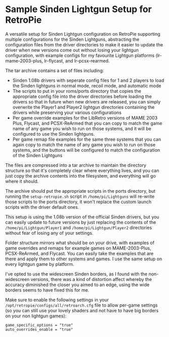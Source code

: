 # Sample Sinden Lightgun Setup for RetroPie

A versatile setup for Sinden Lightgun configuration on RetroPie supporting multiple configurations for the Sinden Lightguns, abstracting the configuration files from the driver directories to make it easier to update the driver when new versions come out without losing your lightgun configuration, with example configs for my favourite Lightgun platforms (lr-mame-2003-plus, lr-flycast, and lr-pcsx-rearmed.

The tar archive contains a set of files including:

* Sinden 1.08b drivers with seperate config files for 1 and 2 players to load the Sinden lightguns in normal mode, recoil mode, and automatic mode
* The scripts to put in your roms/ports directory that copies the appropriate config file into the driver directories before loading the drivers so that in future when new drivers are released, you can simply overwrite the Player1 and Player2 lightgun directories containing the drivers while preserving your various configurations
* Per game override examples for the LibRetro versions of MAME 2003 Plus, Flycast, and PCSX-ReArmed that you can copy to match the game name of any game you wish to run on those systems, and it will be configured to use the Sinden lightguns.
* Per game remap file examples for the same three systems that you can again copy to match the name of any game you wish to run on those systems, and the buttons will be configured to match the configuration of the Sinden Lightguns

The files are compressed into a tar archive to maintain the directory structure so that it's completely clear where everything lives, and you can just copy the archive contents into the filesystem, and everything will go where it should.

The archive should put the appropriate scripts in the ports directory, but running the ```setup-retropie.sh``` script in ```/home/pi/Lightguns``` will re-write those scripts to the ports directory, it won't replace the custom launch scripts with the driver default ones.

This setup is using the 1.08b version of the official Sinden drivers, but you can easily update to future versions by just replacing the contents of the ```/home/pi/Lightgun/Player1``` and ```/home/pi/Lightgun/Player2``` directories without fear of losing any of your settings.

Folder structure mirrors what should be on your drive, with examples of game overrides and remaps for example games on MAME-2003-Plus, PCSX-ReArmed, and Flycast. You can easily take the examples that are there and apply them to other systems and games. I use the same setup on every lightgun game by platform.

I've opted to use the widescreen Sinden borders, as I found with the non-widescreen versions, there was a kind of distortion affect whereby the accuracy diminished the closer you aimed to an edge, using the wide borders seems to have fixed this for me.

Make sure to enable the following settings in your ```/opt/retropie/configs/all/retroarch.cfg``` file to allow per-game settings (so you can still use your lovely shaders and not have to have big borders on your non lightgun games):
```
game_specific_options = "true"
auto_overrides_enable = "true"
```
